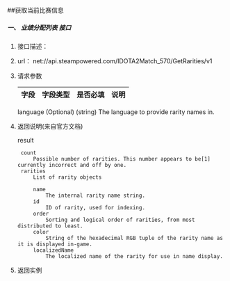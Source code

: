 ##获取当前比赛信息

##### 一、 业绩分配列表 接口
1.  接口描述：

2. url： net://api.steampowered.com/IDOTA2Match_570/GetRarities/v1

3. 请求参数

    | 字段         | 字段类型 | 是否必填 | 说明   |
    | ---------- | ---- | ---- | ---- |

	
	language (Optional) (string)
	    The language to provide rarity names in.

4. 返回说明(来自官方文档)


	result
	
	    count
	        Possible number of rarities. This number appears to be[1] currently incorrect and off by one.
	    rarities
	        List of rarity objects
	
	        name
	            The internal rarity name string.
	        id
	            ID of rarity, used for indexing.
	        order
	            Sorting and logical order of rarities, from most distributed to least.
	        color
	            String of the hexadecimal RGB tuple of the rarity name as it is displayed in-game.
	        localizedName
	            The localized name of the rarity for use in name display.




5. 返回实例